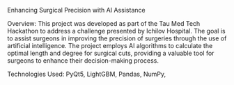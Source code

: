 Enhancing Surgical Precision with AI Assistance

Overview: This project was developed as part of the Tau Med Tech Hackathon to address a challenge presented by Ichilov Hospital. The goal is to assist surgeons in improving the precision of surgeries through the use of artificial intelligence. The project employs AI algorithms to calculate the optimal length and degree for surgical cuts, providing a valuable tool for surgeons to enhance their decision-making process.

Technologies Used:
PyQt5,
LightGBM,
Pandas,
NumPy,
